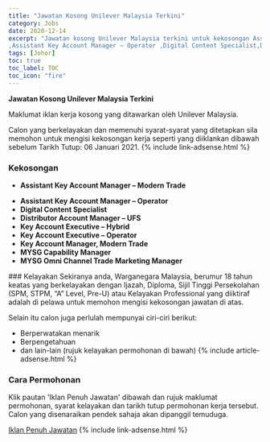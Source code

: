 ```yaml
---
title: "Jawatan Kosong Unilever Malaysia Terkini" 
category: Jobs 
date: 2020-12-14 
excerpt: "Jawatan kosong Unilever Malaysia terkini untuk kekosongan Assistant Key Account Manager – Modern Trade 
,Assistant Key Account Manager – Operator ,Digital Content Specialist,Distributor Account Manager – UFS,Key Account Executive – Hybrid,Key Account Executive – Operator,Key Account Manager, Modern Trade,MYSG Capability Manager,MYSG Omni Channel Trade Marketing Manager" 
tags: [Johor] 
toc: true 
toc_label: TOC 
toc_icon: "fire" 
--- 
```


**Jawatan Kosong Unilever Malaysia Terkini**

Maklumat iklan kerja kosong yang ditawarkan oleh Unilever Malaysia. 

Calon yang berkelayakan dan memenuhi syarat-syarat yang ditetapkan sila memohon untuk mengisi kekosongan kerja seperti yang diiklankan dibawah sebelum Tarikh Tutup: 06 Januari 2021. 
{% include link-adsense.html %} 
### Kekosongan 
<ul>
<li>
<p><strong>Assistant Key Account Manager &#8211; Modern Trade </strong></p>
</li>
<li><strong>Assistant Key Account Manager &#8211; Operator&#160;</strong></li>
<li><strong>Digital Content Specialist</strong></li>
<li><strong>Distributor Account Manager &#8211; UFS</strong></li>
<li><strong>Key Account Executive &#8211; Hybrid</strong></li>
<li><strong>Key Account Executive &#8211; Operator</strong></li>
<li><strong>Key Account Manager, Modern Trade</strong></li>
<li><strong>MYSG Capability Manager</strong></li>
<li><strong>MYSG Omni Channel Trade Marketing Manager</strong></li>
</ul> 
### Kelayakan 
Sekiranya anda, Warganegara Malaysia, berumur 18 tahun keatas yang berkelayakan dengan Ijazah, Diploma, Sijil Tinggi Persekolahan (SPM, STPM, “A” Level, Pre-U) atau Kelayakan Professional yang diiktiraf adalah di pelawa untuk memohon mengisi kekosongan jawatan di atas.

Selain itu calon juga perlulah mempunyai ciri-ciri berikut:
- Berperwatakan menarik
- Berpengetahuan
- dan lain-lain (rujuk kelayakan permohonan di bawah) 
{% include article-adsense.html %} 
### Cara Permohonan 
Klik pautan 'Iklan Penuh Jawatan' dibawah dan rujuk maklumat permohonan, syarat kelayakan dan tarikh tutup permohonan kerja tersebut.
Calon yang disenaraikan pendek sahaja akan dipanggil temuduga.

<a href="https://www.unilever.com/careers/find-jobs-at-unilever/results-listing/?Country=MYS&Search=" class="btn btn--info" target="_blank" rel="nofollow noopenner">Iklan Penuh Jawatan</a> 
{% include link-adsense.html %} 